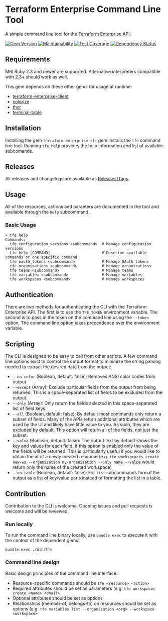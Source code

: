 # Terraform Enterprise Command Line Tool
A simple command line tool for the [Terraform Enterprise API](https://www.terraform.io/docs/enterprise/api/index.html).

[![Gem Version](https://badge.fury.io/rb/terraform-enterprise-cli.svg)](https://badge.fury.io/rb/terraform-enterprise-cli)
[![Maintainability](https://api.codeclimate.com/v1/badges/1fd90e8dda31d1d402e8/maintainability)](https://codeclimate.com/github/skierkowski/terraform-enterprise-cli/maintainability)
[![Test Coverage](https://api.codeclimate.com/v1/badges/1fd90e8dda31d1d402e8/test_coverage)](https://codeclimate.com/github/skierkowski/terraform-enterprise-cli/test_coverage)
[![Dependency Status](https://gemnasium.com/badges/github.com/skierkowski/terraform-enterprise-cli.svg)](https://gemnasium.com/github.com/skierkowski/terraform-enterprise-cli)

## Requirements

MRI Ruby 2.3 and newer are supported. Alternative interpreters compatible with 2.3+ should work as well.

This gem depends on these other gems for usage at runtime:

- [terraform-enterprise-client](https://github.com/skierkowski/terraform-enterprise-client)
- [colorize](https://github.com/fazibear/colorize)
- [thor](https://github.com/erikhuda/thor)
- [terminal-table](https://github.com/tj/terminal-table)

## Installation

Installing the gem `terraform-enterprise-cli` gem installs the `tfe` command line tool. Running `tfe help` provides the help information and list of available subcomands.

## Releases

All releases and changelogs are available as [Releases/Tags](https://github.com/skierkowski/terraform-enterprise-cli/releases).

## Usage

All of the resources, actions and paraeters are documented in the tool and available through the `help` subcommand.

### Basic Usage

```shell
➭ tfe help
Commands:
  tfe configuration_versions <subcommand>  # Manage configuration versions
  tfe help [COMMAND]                       # Describe available commands or one specific command
  tfe oauth_tokens <subcommand>            # Manage OAuth tokens
  tfe organizations <subcommand>           # Manage organizations
  tfe teams <subcommand>                   # Manage teams
  tfe variables <subcommand>               # Manage variables
  tfe workspaces <subcommand>              # Manage workspaces
```

## Authentication

There are two methods for authenticating the CLI with the Terraform Enterprise API. The first is to use the `TFE_TOKEN` environment variable. The second is to pass in the token on the command line using the `--token` option. The command line option takes precendence over the environment variable.

## Scripting

The CLI is designed to be easy to call from other scripts. A few command line options exist to control the output format to minimize the string parsing needed to extract the desired data from the output:

- `--no-color` (Boolean, default: false): Removes ANSI color codes from output
- `--except` (Array): Exclude particular fields from the output from being returned. This is a space-separated list of fields to be excluded from the output.
- `--only` (Array): Only return the fields selected in this space-separated list of field keys.
- `--all` (Boolean, default: false): By default most commands only return a subset of fields. Many of the APIs return additional attributes which are used by the UI and likely have little value to you. As such, they are excluded by default. This option will return all of the fields, not just the subset.
- `--value` (Boolean, default: false): The output text by default shows the key and values for each field. If this option is enabled only the value of the fields will be returned. This is particularly useful if you would like to obtain the id of a newly created resource (e.g. `tfe workspcaces create new-ws --organization my-organization --only name --value` would return only the name of the created workspace)
- `--no-table` (Boolean, default: false): For `list` subcommands format the output as a list of key/value paris instead of formatting the list in a table. 

## Contribution

Contribution to the CLI is welcome. Opening issues and pull requests is welcome and will be reviewed.

### Run locally

To run the command line binary locally, use `bundle exec` to execute it with the context of the dependent gems.

```
bundle exec ./bin/tfe
```
### Command line design

Basic design principles of the command line interface:

- Resource-specific commands should be `tfe <resource> <action>`
- Required attributes should be set as parameters (e.g. `tfe workspaces create <name> <email>`
- Optional attributes should be set as options
- Relationships (member-of, belongs-to) on resources should be set as options (e.g. `tfe variables list --organization <org> --workspace <workspace>`
